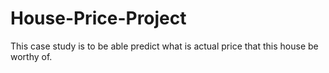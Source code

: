 # House-Price-Project
This case study is to be able predict what is actual price that this house be worthy of.
